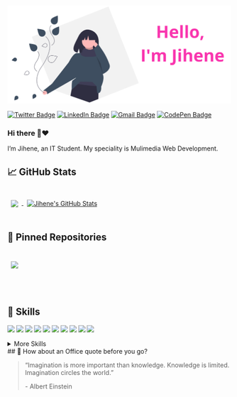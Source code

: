 [![Jihene's GitHub Banner](./jiji.png)](https://jihene.dev)
<br>

[![Twitter Badge](https://img.shields.io/badge/Twitter-Profile-informational?style=flat&logo=twitter&logoColor=white&color=63A0FF)](https://twitter.com/jiheneguetari)
[![LinkedIn Badge](https://img.shields.io/badge/LinkedIn-Profile-informational?style=flat&logo=linkedin&logoColor=white&color=63A0FF)](https://www.linkedin.com/in/jihene-guetari-a00908264/)
[![Gmail Badge](https://img.shields.io/badge/Gmail-Profile-informational?style=flat&logo=gmail&logoColor=white&color=63A0FF)](https://mail.google.com/mail/u/0/?pli=1#inbox)
[![CodePen Badge](https://img.shields.io/badge/CodePen-Profile-informational?style=flat&logo=codepen&logoColor=white&color=63A0FF)](https://codepen.io/jiheneguetari)
  
### Hi there 👋:heart:
I’m Jihene, an IT Student. My speciality is Mulimedia Web Development.

## &#x1f4c8; GitHub Stats
<br>

<a href="https://github.com/jiheneguetari">
  <img align="center" style="margin:0.5rem" src="https://github-readme-stats.vercel.app/api/top-langs/?username=jiheneguetari&hide=html,css&title_color=ffffff&text_color=c9cacc&icon_color=F935AE&bg_color=3E4E60" />
</a>

<a href="https://github.com/jiheneguetari">
  <img align="center" style="margin:0.5rem" src="https://github-readme-stats.vercel.app/api?username=jiheneguetari&show_icons=true&line_height=27&count_private=true&title_color=ffffff&text_color=c9cacc&icon_color=F935AE&bg_color=3E4E60" alt="Jihene's GitHub Stats" />
</a>

<br>
<br>

## 📌 Pinned Repositories

<br>

<a href="https://github.com/jiheneguetari/application">
  <img align="center" style="margin:0.5rem" src="https://github-readme-stats.vercel.app/api/pin/?username=jiheneguetari&repo=application&title_color=ffffff&text_color=c9cacc&icon_color=F935AE&bg_color=3E4E60" />
</a>

<br><br>

## 💼 Skills

![](https://img.shields.io/badge/Code-Angular-informational?style=flat&logo=angular&logoColor=white&color=F935AE)
![](https://img.shields.io/badge/Code-JavaScript-informational?style=flat&logo=JavaScript&logoColor=white&color=F935AE)
![](https://img.shields.io/badge/Code-TypeScript-informational?style=flat&logo=TypeScript&logoColor=white&color=F935AE)
![](https://img.shields.io/badge/Code-Java-informational?style=flat&logo=Java&logoColor=white&color=F935AE)
![](https://img.shields.io/badge/Code-Figma-informational?style=flat&logo=Spring&logoColor=white&color=F935AE)
![](https://img.shields.io/badge/Code-NodeJs-informational?style=flat&logo=c-sharp&logoColor=white&color=F935AE)
![](https://img.shields.io/badge/Code-Python-informational?style=flat&logo=.net&logoColor=white&color=F935AE)
![](https://img.shields.io/badge/Code-ExpressJs-informational?style=flat&logo=swift&logoColor=white&color=F935AE)
![](https://img.shields.io/badge/Code-MongoDB-informational?style=flat&logo=MongoDB&logoColor=white&color=F935AE)
![](https://img.shields.io/badge/Code-MySQL-informational?style=flat&logo=MySQL&logoColor=white&color=F935AE)
<details>
<summary>More Skills</summary>

![](https://img.shields.io/badge/Style-CSS-informational?style=flat&logo=css3&logoColor=white&color=4AB197)
![](https://img.shields.io/badge/Style-HTML-informational?style=flat&logo=Tailwind-CSS&logoColor=white&color=4AB197)
![](https://img.shields.io/badge/Tools-Postman-informational?style=flat&logo=Postman&logoColor=white&color=4AB197)
![](https://img.shields.io/badge/Tools-Photoshop-informational?style=flat&logo=Adobe-Photoshop&logoColor=white&color=4AB197)
![](https://img.shields.io/badge/Tools-Illustrator-informational?style=flat&logo=Adobe-Illustrator&logoColor=white&color=4AB197)
![](https://img.shields.io/badge/Tools-AdobeXD-informational?style=flat&logo=Adobe-XD&logoColor=white&color=4AB197)
![](https://img.shields.io/badge/Tools-GitHub-informational?style=flat&logo=GitHub&logoColor=white&color=4AB197)
</details>
 ## 📣 How about an Office quote before you go?

> “Imagination is more important than knowledge. Knowledge is limited. Imagination circles the world.”
>
> <p>- Albert Einstein</p>
